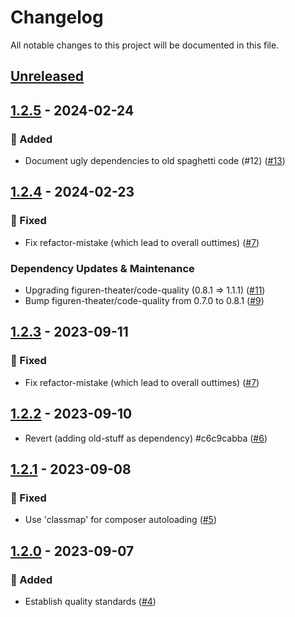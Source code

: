# Changelog

All notable changes to this project will be documented in this file.

## [Unreleased](https://github.com/figuren-theater/ft-options/compare/1.2.5...HEAD)

## [1.2.5](https://github.com/figuren-theater/ft-options/compare/1.2.4...1.2.5) - 2024-02-24

### 🚀 Added

- Document ugly dependencies to old spaghetti code (#12) ([#13](https://github.com/figuren-theater/ft-options/pull/13))

## [1.2.4](https://github.com/figuren-theater/ft-options/compare/1.2.3...1.2.4) - 2024-02-23

### 🐛 Fixed

- Fix refactor-mistake (which lead to overall outtimes) ([#7](https://github.com/figuren-theater/ft-options/pull/7))

### Dependency Updates & Maintenance

- Upgrading figuren-theater/code-quality (0.8.1 => 1.1.1) ([#11](https://github.com/figuren-theater/ft-options/pull/11))
- Bump figuren-theater/code-quality from 0.7.0 to 0.8.1 ([#9](https://github.com/figuren-theater/ft-options/pull/9))

## [1.2.3](https://github.com/figuren-theater/ft-options/compare/1.2.2...1.2.3) - 2023-09-11

### 🐛 Fixed

- Fix refactor-mistake (which lead to overall outtimes) ([#7](https://github.com/figuren-theater/ft-options/pull/7))

## [1.2.2](https://github.com/figuren-theater/ft-options/compare/1.2.1...1.2.2) - 2023-09-10

- Revert (adding old-stuff as dependency) #c6c9cabba ([#6](https://github.com/figuren-theater/ft-options/pull/6))

## [1.2.1](https://github.com/figuren-theater/ft-options/compare/1.2.0...1.2.1) - 2023-09-08

### 🐛 Fixed

- Use 'classmap' for composer autoloading ([#5](https://github.com/figuren-theater/ft-options/pull/5))

## [1.2.0](https://github.com/figuren-theater/ft-options/compare/1.1.11...1.2.0) - 2023-09-07

### 🚀 Added

- Establish quality standards ([#4](https://github.com/figuren-theater/ft-options/pull/4))
